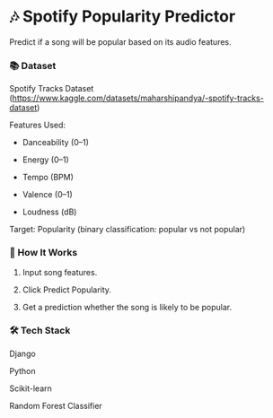 # 🎶 Spotify Popularity Predictor
Predict if a song will be popular based on its audio features.


### 📚 Dataset
Spotify Tracks Dataset
(https://www.kaggle.com/datasets/maharshipandya/-spotify-tracks-dataset)

Features Used:

- Danceability (0–1)

- Energy (0–1)

- Tempo (BPM)

- Valence (0–1)

- Loudness (dB)

Target: Popularity (binary classification: popular vs not popular)


### 🚀 How It Works
1. Input song features.

2. Click Predict Popularity.

3. Get a prediction whether the song is likely to be popular.

   

### 🛠 Tech Stack
Django

Python

Scikit-learn

Random Forest Classifier
